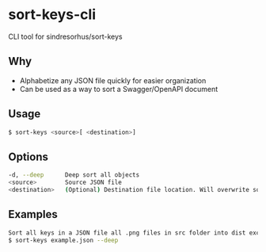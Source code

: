 # sort-keys-cli
CLI tool for sindresorhus/sort-keys

## Why
- Alphabetize any JSON file quickly for easier organization
- Can be used as a way to sort a Swagger/OpenAPI document

## Usage
```bash
$ sort-keys <source>[ <destination>]
```

## Options
```bash
-d, --deep      Deep sort all objects
<source>        Source JSON file
<destination>   (Optional) Destination file location. Will overwrite source if not provided.
```

## Examples
```bash
Sort all keys in a JSON file all .png files in src folder into dist except src/goat.png
$ sort-keys example.json --deep
```
